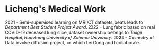 # Licheng's Medical Work
2021 - Semi-supervised learning on MRI/CT datasets, beats leads to _Department Best Student Project Award_. 
2022 - Lung febric based on real COVID-19 deceased lung slice, dataset ownership belongs to _Tongji Hospital, Huazhong University of Science University_. 
2023 - Geometry of Data involve diffusion project, on which Lei Gong and I collaborate. 

